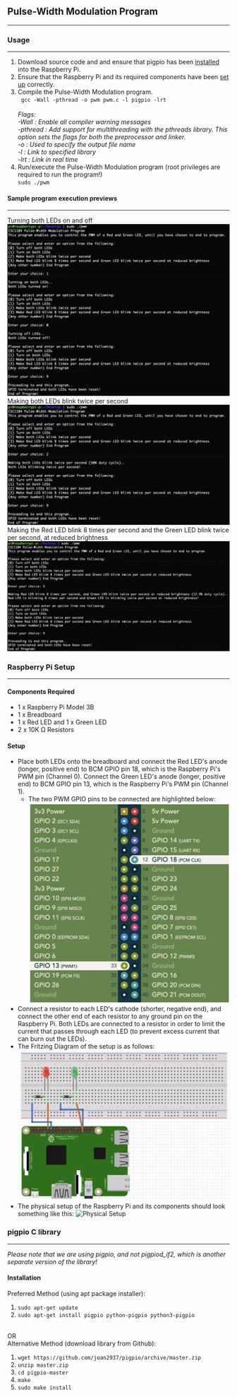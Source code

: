 ## Pulse-Width Modulation Program
---
### Usage
---
1. Download source code and and ensure that pigpio has been [installed](#pigpio-c-library) into the Raspberry Pi.
2. Ensure that the Raspberry Pi and its required components have been [set up](#raspberry-pi-setup) correctly.
3. Compile the Pulse-Width Modulation program.<br>
    ` gcc -Wall -pthread -o pwm pwm.c -l pigpio -lrt`<br><br>
    *Flags:<br>
    -Wall : Enable all compiler warning messages<br>
    -pthread : Add support for multithreading with the pthreads library. This option sets the flags for both the preprocessor and linker. <br>
    -o : Used to specify the output file name<br>
    -l <library> : Link to specified library <br>
    -lrt : Link in real time <br>*
4. Run/execute the Pulse-Width Modulation program (root privileges are required to run the program!)<br>
    `sudo ./pwm ` <br>

#### Sample program execution previews
---
Turning both LEDs on and off
![Code preview for turning both LEDs on & off](docs/on-and-off.png)<br>
Making both LEDs blink twice per second
![Code preview for making both LEDs blink twice per second](docs/blink-twice.png)<br>
Making the Red LED blink 8 times per second and the Green LED blink twice per second, at reduced brightness
![Code preview for making LEDs blink at different rates](docs/blink.png)

### Raspberry Pi Setup
---
#### Components Required
- 1 x Raspberry Pi Model 3B
- 1 x Breadboard
- 1 x Red LED and 1 x Green LED
- 2 x 10K Ω Resistors

#### Setup
- Place both LEDs onto the breadboard and connect the Red LED's anode (longer, positive end) to BCM GPIO pin 18, which is the Raspberry Pi's PWM pin (Channel 0). Connect the Green LED's anode (longer, positive end) to BCM GPIO pin 13, which is the Raspberry Pi's PWM pin (Channel 1).
    - The two PWM GPIO pins to be connected are highlighted below:
    ![PWM Pins](docs/pins.png)
- Connect a resistor to each LED's cathode (shorter, negative end), and connect the other end of each resistor to any ground pin on the Raspberry Pi. Both LEDs are connected to a resistor in order to limit the current that passes through each LED (to prevent excess current that can burn out the LEDs).
- The Fritzing Diagram of the setup is as follows:
    ![Fritzing Diagram](docs/fritzing.png)
- The physical setup of the Raspberry Pi and its components should look something like this:
    ![Physical Setup](docs/physical-setup-labelled.png)

### pigpio C library
---
*Please note that we are using pigpio, and not pigpiod_if2, which is another separate version of the library!*
#### Installation
Preferred Method (using apt package installer):
1. `sudo apt-get update`<br>
2. `sudo apt-get install pigpio python-pigpio python3-pigpio`

<br>OR<br>
Alternative Method (download library from Github):
1. `wget https://github.com/joan2937/pigpio/archive/master.zip`<br>
2. `unzip master.zip`<br>
3. `cd pigpio-master`<br>
4. `make`<br>
5. `sudo make install`<br>